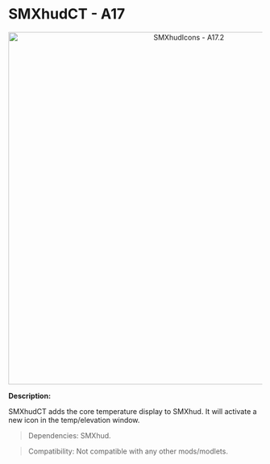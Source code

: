 # SMXhudCT - A17

<p align="center">
  <img src="https://i.imgur.com/HuX63zR.jpg" width="700" title="SMXhudIcons - A17.2">
</p>

**Description:**

SMXhudCT adds the core temperature display to SMXhud. It will activate a new icon in the temp/elevation window.

> Dependencies: SMXhud.

> Compatibility: Not compatible with any other mods/modlets.
